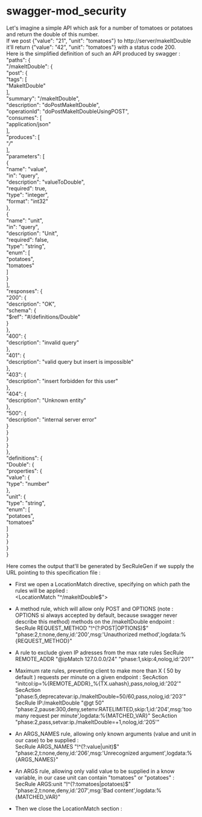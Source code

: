 # swagger-mod_security
Let's imagine a simple API which  ask for a number of tomatoes or potatoes and return the double of this number.  
If we post {"value": "21", "unit": "tomatoes"} to http://server/makeItDouble it'll return {"value": "42", "unit": "tomatoes"} with a status code 200.  
Here is the simplified definition of such an API produced by swagger :  
"paths": {  
  "/makeItDouble": {  
    "post": {  
      "tags": [  
        "MakeItDouble"  
      ],  
      "summary": "/makeItDouble",  
      "description": "doPostMakeItDouble",  
      "operationId": "doPostMakeItDoubleUsingPOST",  
      "consumes": [  
        "application/json"  
	  ],  
      "produces": [  
        "*/*"  
      ],  
      "parameters": [  
        {  
          "name": "value",  
          "in": "query",  
          "description": "valueToDouble",  
          "required": true,  
          "type": "integer",  
          "format": "int32"  
        },  
        {  
          "name": "unit",  
          "in": "query",  
          "description": "Unit",  
          "required": false,  
          "type": "string",  
  		  "enum": [  
            "potatoes",  
            "tomatoes"  
          ]  
        }  
      ],  
      "responses": {  
        "200": {  
          "description": "OK",  
          "schema": {  
            "$ref": "#/definitions/Double"  
          }  
        },  
        "400": {  
          "description": "invalid query"  
        },  
        "401": {  
          "description": "valid query but insert is impossible"  
    	  },  
        "403": {  
          "description": "insert forbidden for this user"  
        },  
        "404": {  
          "description": "Unknown entity"  
        },  
        "500": {  
          "description": "internal server error"  
        }  
      }  
	}  
  }  
},  
"definitions": {  
  "Double": {  
    "properties": {  
	  "value": {  
	    "type": "number"  
	  },  
	  "unit": {  
	    "type": "string",  
		"enum": [  
            "potatoes",  
            "tomatoes"  
        ]  
	  }  
	}  
  }  
}  
  
Here comes the output that'll be generated by SecRuleGen if we supply the URL pointing to this specification file :  
 - First we open a LocationMatch directive, specifying on which path the rules will be applied :  
     <LocationMatch "^/makeItDouble$">  
 
 - A method rule, which will allow only POST and OPTIONS (note : OPTIONS si always accepted by default, because swagger never describe this method) methods on the /makeItDouble endpoint :  
     SecRule REQUEST_METHOD "!^(?:POST|OPTIONS)$" "phase:2,t:none,deny,id:'200',msg:'Unauthorized method',logdata:%{REQUEST_METHOD}"  
	   
 - A rule to exclude given IP adresses from the max rate rules
                 SecRule REMOTE_ADDR "@ipMatch 127.0.0.0/24" "phase:1,skip:4,nolog,id:'201'"
 
 - Maximum rate rules, preventing client to make more than X ( 50 by default ) requests per minute on a given endpoint :
                SecAction "initcol:ip=%{REMOTE_ADDR}_%{TX.uahash},pass,nolog,id:'202'"
                SecAction "phase:5,deprecatevar:ip./makeItDouble=50/60,pass,nolog,id:'203'"
                SecRule IP:/makeItDouble "@gt 50" "phase:2,pause:300,deny,setenv:RATELIMITED,skip:1,id:'204',msg:'too many request per minute',logdata:%{MATCHED_VAR}"
                SecAction "phase:2,pass,setvar:ip./makeItDouble=+1,nolog,id:'205'"
				
 - An ARGS_NAMES rule, allowing only known arguments (value and unit in our case) to be supplied :  
	 SecRule ARGS_NAMES "!^(?:value|unit)$" "phase:2,t:none,deny,id:'206',msg:'Unrecognized argument',logdata:%{ARGS_NAMES}"  
	   
 - An ARGS rule, allowing only valid value to be supplied in a know variable, in our case unit can contain "tomatoes" or "potatoes" :  
     SecRule ARGS:unit "!^(?:tomatoes|potatoes)$" "phase:2,t:none,deny,id:'207',msg:'Bad content',logdata:%{MATCHED_VAR}"  
	   
 - Then we close the LocationMatch section :  
     </LocationMatch>  

